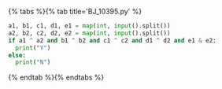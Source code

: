 {% tabs %}{% tab title='BJ_10395.py' %}

```py
a1, b1, c1, d1, e1 = map(int, input().split())
a2, b2, c2, d2, e2 = map(int, input().split())
if a1 ^ a2 and b1 ^ b2 and c1 ^ c2 and d1 ^ d2 and e1 & e2:
  print("Y")
else:
  print("N")
```

{% endtab %}{% endtabs %}
